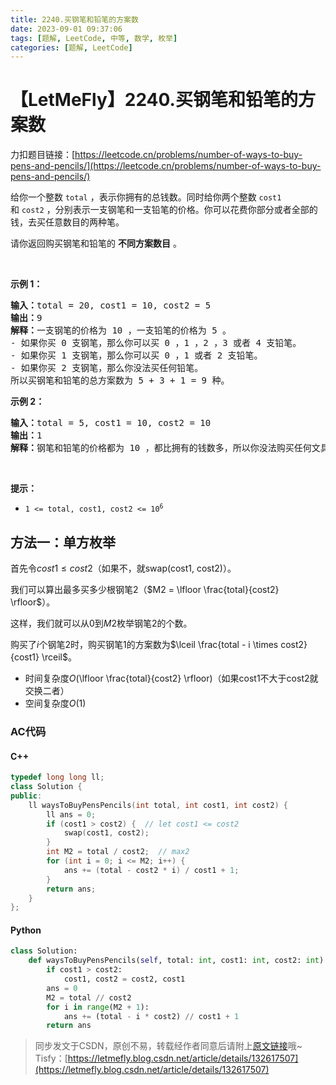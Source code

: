 ```yaml
---
title: 2240.买钢笔和铅笔的方案数
date: 2023-09-01 09:37:06
tags: [题解, LeetCode, 中等, 数学, 枚举]
categories: [题解, LeetCode]
---
```


# 【LetMeFly】2240.买钢笔和铅笔的方案数

力扣题目链接：[https://leetcode.cn/problems/number-of-ways-to-buy-pens-and-pencils/](https://leetcode.cn/problems/number-of-ways-to-buy-pens-and-pencils/)

<p>给你一个整数&nbsp;<code>total</code>&nbsp;，表示你拥有的总钱数。同时给你两个整数&nbsp;<code>cost1</code> 和&nbsp;<code>cost2</code>&nbsp;，分别表示一支钢笔和一支铅笔的价格。你可以花费你部分或者全部的钱，去买任意数目的两种笔。</p>

<p>请你返回购买钢笔和铅笔的&nbsp;<strong>不同方案数目</strong>&nbsp;。</p>

<p>&nbsp;</p>

<p><strong>示例 1：</strong></p>

<pre><b>输入：</b>total = 20, cost1 = 10, cost2 = 5
<b>输出：</b>9
<b>解释：</b>一支钢笔的价格为 10 ，一支铅笔的价格为 5 。
- 如果你买 0 支钢笔，那么你可以买 0 ，1 ，2 ，3 或者 4 支铅笔。
- 如果你买 1 支钢笔，那么你可以买 0 ，1 或者 2 支铅笔。
- 如果你买 2 支钢笔，那么你没法买任何铅笔。
所以买钢笔和铅笔的总方案数为 5 + 3 + 1 = 9 种。
</pre>

<p><strong>示例 2：</strong></p>

<pre><b>输入：</b>total = 5, cost1 = 10, cost2 = 10
<b>输出：</b>1
<b>解释：</b>钢笔和铅笔的价格都为 10 ，都比拥有的钱数多，所以你没法购买任何文具。所以只有 1 种方案：买 0 支钢笔和 0 支铅笔。
</pre>

<p>&nbsp;</p>

<p><strong>提示：</strong></p>

<ul>
	<li><code>1 &lt;= total, cost1, cost2 &lt;= 10<sup>6</sup></code></li>
</ul>


    
## 方法一：单方枚举

首先令$cost1 \leq cost2$（如果不，就swap(cost1, cost2)）。

我们可以算出最多买多少根钢笔2（$M2 = \lfloor \frac{total}{cost2} \rfloor$）。

这样，我们就可以从$0$到$M2$枚举钢笔2的个数。

购买了$i$个钢笔2时，购买钢笔1的方案数为$\lceil \frac{total - i \times cost2}{cost1} \rceil$。

+ 时间复杂度$O($\lfloor \frac{total}{cost2} \rfloor$)$（如果cost1不大于cost2就交换二者）
+ 空间复杂度$O(1)$

### AC代码

#### C++

```cpp
typedef long long ll;
class Solution {
public:
    ll waysToBuyPensPencils(int total, int cost1, int cost2) {
        ll ans = 0;
        if (cost1 > cost2) {  // let cost1 <= cost2
            swap(cost1, cost2);
        }
        int M2 = total / cost2;  // max2
        for (int i = 0; i <= M2; i++) {
            ans += (total - cost2 * i) / cost1 + 1;
        }
        return ans;
    }
};
```

#### Python

```python
class Solution:
    def waysToBuyPensPencils(self, total: int, cost1: int, cost2: int) -> int:
        if cost1 > cost2:
            cost1, cost2 = cost2, cost1
        ans = 0
        M2 = total // cost2
        for i in range(M2 + 1):
            ans += (total - i * cost2) // cost1 + 1
        return ans
```

> 同步发文于CSDN，原创不易，转载经作者同意后请附上[原文链接](https://blog.letmefly.xyz/2023/09/01/LeetCode%202240.%E4%B9%B0%E9%92%A2%E7%AC%94%E5%92%8C%E9%93%85%E7%AC%94%E7%9A%84%E6%96%B9%E6%A1%88%E6%95%B0/)哦~
> Tisfy：[https://letmefly.blog.csdn.net/article/details/132617507](https://letmefly.blog.csdn.net/article/details/132617507)
